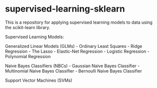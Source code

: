 # supervised-learning-sklearn
This is a repository for applying supervised learning models to data using the scikit-learn library.

Supervised Learning Models:

  Generalized Linear Models (GLMs)
    - Ordinary Least Squares
    - Ridge Regression
    - The Lasso
    - Elastic-Net Regression
    - Logistic Regression
    - Polynomial Regression
   
  Naive Bayes Classifiers (NBCs)
    - Gaussian Naive Bayes Classifier
    - Multinomial Naive Bayes Classifier
    - Bernoulli Naive Bayes Classifier
    
  Support Vector Machines (SVMs)
